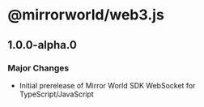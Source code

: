 # @mirrorworld/web3.js

## 1.0.0-alpha.0

### Major Changes

- Initial prerelease of Mirror World SDK WebSocket for TypeScript/JavaScript
